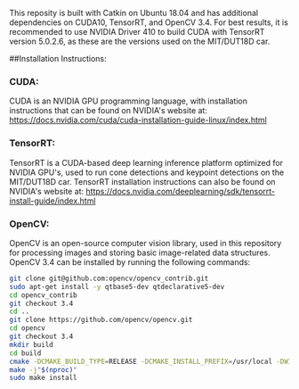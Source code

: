 This reposity is built with Catkin on Ubuntu 18.04 and has additional
dependencies on CUDA10, TensorRT, and OpenCV 3.4. For best results, it is
recommended to use NVIDIA Driver 410 to build CUDA with TensorRT version
5.0.2.6, as these are the versions used on the MIT/DUT18D car.

##Installation Instructions:

### CUDA:
CUDA is an NVIDIA GPU programming language, with installation instructions
that can be found on NVIDIA's website at:
https://docs.nvidia.com/cuda/cuda-installation-guide-linux/index.html

### TensorRT:
TensorRT is a CUDA-based deep learning inference platform optimized for NVIDIA
GPU's, used to run cone detections and keypoint detections on the MIT/DUT18D
car. TensorRT installation instructions can also be found on NVIDIA's website
at:
https://docs.nvidia.com/deeplearning/sdk/tensorrt-install-guide/index.html

### OpenCV:
OpenCV is an open-source computer vision library, used in this repository
for processing images and storing basic image-related data structures.
OpenCV 3.4 can be installed by running the following commands:

```bash
git clone git@github.com:opencv/opencv_contrib.git
sudo apt-get install -y qtbase5-dev qtdeclarative5-dev
cd opencv_contrib
git checkout 3.4
cd ..
git clone https://github.com/opencv/opencv.git
cd opencv
git checkout 3.4
mkdir build
cd build
cmake -DCMAKE_BUILD_TYPE=RELEASE -DCMAKE_INSTALL_PREFIX=/usr/local -DWITH_CUDA=ON -DENABLE_FAST_MATH=1 -DCUDA_FAST_MATH=1 -DWITH_CUBLAS=1 -DBUILD_opencv_cudacodec=OFF -DWITH_QT=ON -DWITH_OPENGL=ON -DFORCE_VTK=OFF -DWITH_TBB=OFF -DWITH_MKL=ON -DMKL_USE_MULTITHREAD=ON -DMKL_WITH_TBB=ON -DWITH_IPP=ON -DWITH_GDAL=ON -DWITH_XINE=OFF -DBUILD_EXAMPLES=OFF -DCUDA_ARCH_PTX="" -DCUDA_ARCH_BIN="6.1" -DOPENCV_EXTRA_MODULES_PATH=../../opencv_contrib/modules ..
make -j"$(nproc)"
sudo make install
```
